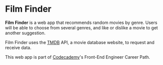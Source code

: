 # Film Finder

**Film Finder** is a web app that recommends random movies by genre. Users will be able to choose from several genres, and like or dislike a movie to get another suggestion.

Film Finder uses the [TMDB](https://www.themoviedb.org/) API, a movie database website, to request and receive data.

This web app is part of [Codecademy](https://www.codecademy.com/)'s Front-End Engineer Career Path.
